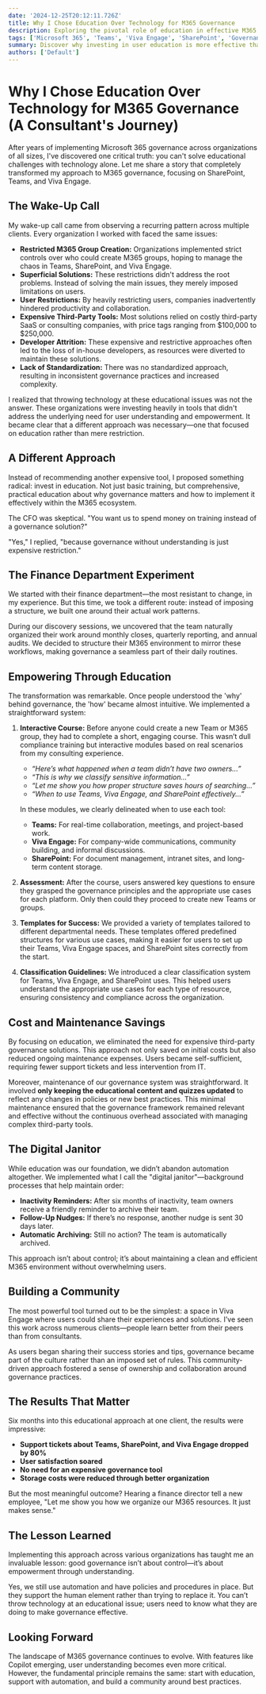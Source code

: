 ```yaml
---
date: '2024-12-25T20:12:11.726Z'
title: Why I Chose Education Over Technology for M365 Governance
description: Exploring the pivotal role of education in effective M365 governance, emphasizing user training, empowerment, cost savings, and the strategic use of SharePoint, Teams, and Viva Engage.
tags: ['Microsoft 365', 'Teams', 'Viva Engage', 'SharePoint', 'Governance', 'Education']
summary: Discover why investing in user education is more effective than relying solely on technology for M365 governance. Learn how practical training, user empowerment, and strategic tool usage can save costs and enhance governance practices.
authors: ['Default']
---
```


# Why I Chose Education Over Technology for M365 Governance (A Consultant's Journey)

After years of implementing Microsoft 365 governance across organizations of all sizes, I've discovered one critical truth: you can't solve educational challenges with technology alone. Let me share a story that completely transformed my approach to M365 governance, focusing on SharePoint, Teams, and Viva Engage.

## The Wake-Up Call

My wake-up call came from observing a recurring pattern across multiple clients. Every organization I worked with faced the same issues:

- **Restricted M365 Group Creation:** Organizations implemented strict controls over who could create M365 groups, hoping to manage the chaos in Teams, SharePoint, and Viva Engage.
- **Superficial Solutions:** These restrictions didn't address the root problems. Instead of solving the main issues, they merely imposed limitations on users.
- **User Restrictions:** By heavily restricting users, companies inadvertently hindered productivity and collaboration.
- **Expensive Third-Party Tools:** Most solutions relied on costly third-party SaaS or consulting companies, with price tags ranging from $100,000 to $250,000.
- **Developer Attrition:** These expensive and restrictive approaches often led to the loss of in-house developers, as resources were diverted to maintain these solutions.
- **Lack of Standardization:** There was no standardized approach, resulting in inconsistent governance practices and increased complexity.

I realized that throwing technology at these educational issues was not the answer. These organizations were investing heavily in tools that didn't address the underlying need for user understanding and empowerment. It became clear that a different approach was necessary—one that focused on education rather than mere restriction.

## A Different Approach

Instead of recommending another expensive tool, I proposed something radical: invest in education. Not just basic training, but comprehensive, practical education about why governance matters and how to implement it effectively within the M365 ecosystem.

The CFO was skeptical. "You want us to spend money on training instead of a governance solution?"

"Yes," I replied, "because governance without understanding is just expensive restriction."

## The Finance Department Experiment

We started with their finance department—the most resistant to change, in my experience. But this time, we took a different route: instead of imposing a structure, we built one around their actual work patterns.

During our discovery sessions, we uncovered that the team naturally organized their work around monthly closes, quarterly reporting, and annual audits. We decided to structure their M365 environment to mirror these workflows, making governance a seamless part of their daily routines.

## Empowering Through Education

The transformation was remarkable. Once people understood the 'why' behind governance, the 'how' became almost intuitive. We implemented a straightforward system:

1. **Interactive Course:** Before anyone could create a new Team or M365 group, they had to complete a short, engaging course. This wasn’t dull compliance training but interactive modules based on real scenarios from my consulting experience.

   - _“Here’s what happened when a team didn’t have two owners...”_
   - _“This is why we classify sensitive information...”_
   - _“Let me show you how proper structure saves hours of searching...”_
   - _“When to use Teams, Viva Engage, and SharePoint effectively...”_

   In these modules, we clearly delineated when to use each tool:

   - **Teams:** For real-time collaboration, meetings, and project-based work.
   - **Viva Engage:** For company-wide communications, community building, and informal discussions.
   - **SharePoint:** For document management, intranet sites, and long-term content storage.

2. **Assessment:** After the course, users answered key questions to ensure they grasped the governance principles and the appropriate use cases for each platform. Only then could they proceed to create new Teams or groups.

3. **Templates for Success:** We provided a variety of templates tailored to different departmental needs. These templates offered predefined structures for various use cases, making it easier for users to set up their Teams, Viva Engage spaces, and SharePoint sites correctly from the start.

4. **Classification Guidelines:** We introduced a clear classification system for Teams, Viva Engage, and SharePoint uses. This helped users understand the appropriate use cases for each type of resource, ensuring consistency and compliance across the organization.

## Cost and Maintenance Savings

By focusing on education, we eliminated the need for expensive third-party governance solutions. This approach not only saved on initial costs but also reduced ongoing maintenance expenses. Users became self-sufficient, requiring fewer support tickets and less intervention from IT.

Moreover, maintenance of our governance system was straightforward. It involved **only keeping the educational content and quizzes updated** to reflect any changes in policies or new best practices. This minimal maintenance ensured that the governance framework remained relevant and effective without the continuous overhead associated with managing complex third-party tools.

## The Digital Janitor

While education was our foundation, we didn’t abandon automation altogether. We implemented what I call the "digital janitor"—background processes that help maintain order:

- **Inactivity Reminders:** After six months of inactivity, team owners receive a friendly reminder to archive their team.
- **Follow-Up Nudges:** If there’s no response, another nudge is sent 30 days later.
- **Automatic Archiving:** Still no action? The team is automatically archived.

This approach isn’t about control; it’s about maintaining a clean and efficient M365 environment without overwhelming users.

## Building a Community

The most powerful tool turned out to be the simplest: a space in Viva Engage where users could share their experiences and solutions. I’ve seen this work across numerous clients—people learn better from their peers than from consultants.

As users began sharing their success stories and tips, governance became part of the culture rather than an imposed set of rules. This community-driven approach fostered a sense of ownership and collaboration around governance practices.

## The Results That Matter

Six months into this educational approach at one client, the results were impressive:

- **Support tickets about Teams, SharePoint, and Viva Engage dropped by 80%**
- **User satisfaction soared**
- **No need for an expensive governance tool**
- **Storage costs were reduced through better organization**

But the most meaningful outcome? Hearing a finance director tell a new employee, "Let me show you how we organize our M365 resources. It just makes sense."

## The Lesson Learned

Implementing this approach across various organizations has taught me an invaluable lesson: good governance isn’t about control—it’s about empowerment through understanding.

Yes, we still use automation and have policies and procedures in place. But they support the human element rather than trying to replace it. You can’t throw technology at an educational issue; users need to know what they are doing to make governance effective.

## Looking Forward

The landscape of M365 governance continues to evolve. With features like Copilot emerging, user understanding becomes even more critical. However, the fundamental principle remains the same: start with education, support with automation, and build a community around best practices.
